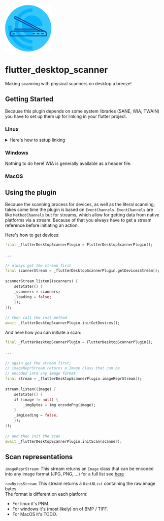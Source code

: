 <img src="assets/desktop_scanner_logo.png" width="150" alt="flutter desktop scanner logo" />  

# flutter_desktop_scanner

Making scanning with physical scanners on desktop a breeze!

## Getting Started

Because this plugin depends on some system libraries (SANE, WIA, TWAIN) you have to set up them up for linking in your flutter project.  

### Linux

<details>
<summary>Here's how to setup linking</summary>

In `./linux/CMakeLists.txt` under:

```cmake
apply_standard_settings(${BINARY_NAME})
```

add:

```cmake
set(LINKER_FLAGS "-lsane")
set(CMAKE_EXE_LINKER_FLAGS "${CMAKE_EXE_LINKER_FLAGS} ${LINKER_FLAGS}")
```

</details>

### Windows

Nothing to do here! WIA is generally available as a header file.

### MacOS

## Using the plugin
Because the scanning process for devices, as well as the literal scanning, takes some time the plugin is based on `EventChannels`. `EventChannels` are like `MethodChannels` but for streams, which allow for getting data from native platforms via a stream. Because of that you always have to get a stream reference before initiating an action.

Here's how to get devices:

```dart
final _flutterDesktopScannerPlugin = FlutterDesktopScannerPlugin();

...

// always get the stream first
final scannerStream = _flutterDesktopScannerPlugin.getDevicesStream();

scannerStream.listen((scanners) {
    setState(() {
    _scanners = scanners;
    _loading = false;
    });
});

// then call the init method
await _flutterDesktopScannerPlugin.initGetDevices();
```

And here how you can initiate a scan:

```dart
final _flutterDesktopScannerPlugin = FlutterDesktopScannerPlugin();

...

// again get the stream first;
// imageReprStream returns a Image class that can be
// encoded into any image format
final stream = _flutterDesktopScannerPlugin.imageReprStream();

stream.listen((image) {
    setState(() {
    if (image != null) {
        _imgBytes = img.encodePng(image);
    }
    _imgLoading = false;
    });
});

// and then init the scan
await _flutterDesktopScannerPlugin.initScan(scanner);
```

## Scan representations

`imageReprStream`: This stream returns an `Image` class that can be encoded into any image format (JPG, PNG, ...) for a full list see [here](https://github.com/brendan-duncan/image/blob/main/doc/formats.md)

`rawBytesStream`: This stream returns a `Uint8List` containing the raw image bytes.  
The format is different on each platform:
- For linux it's PNM.
- For windows it's (most likely) on of BMP / TIFF.
- For MacOS it's TODO.
